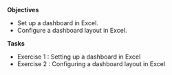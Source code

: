 **Objectives**
- Set up a dashboard in Excel.
- Configure a dashboard layout in Excel.

**Tasks**
- Exercise 1 : Setting up a dashboard in Excel
- Exercise 2 : Configuring a dashboard layout in Excel
